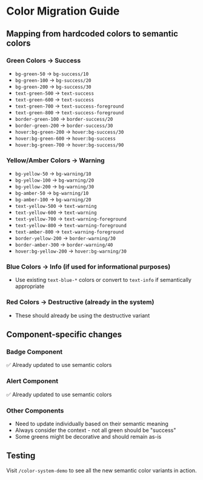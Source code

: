 # Color Migration Guide

## Mapping from hardcoded colors to semantic colors

### Green Colors → Success
- `bg-green-50` → `bg-success/10`
- `bg-green-100` → `bg-success/20`
- `bg-green-200` → `bg-success/30`
- `text-green-500` → `text-success`
- `text-green-600` → `text-success`
- `text-green-700` → `text-success-foreground`
- `text-green-800` → `text-success-foreground`
- `border-green-100` → `border-success/20`
- `border-green-200` → `border-success/30`
- `hover:bg-green-200` → `hover:bg-success/30`
- `hover:bg-green-600` → `hover:bg-success`
- `hover:bg-green-700` → `hover:bg-success/90`

### Yellow/Amber Colors → Warning
- `bg-yellow-50` → `bg-warning/10`
- `bg-yellow-100` → `bg-warning/20`
- `bg-yellow-200` → `bg-warning/30`
- `bg-amber-50` → `bg-warning/10`
- `bg-amber-100` → `bg-warning/20`
- `text-yellow-500` → `text-warning`
- `text-yellow-600` → `text-warning`
- `text-yellow-700` → `text-warning-foreground`
- `text-yellow-800` → `text-warning-foreground`
- `text-amber-800` → `text-warning-foreground`
- `border-yellow-200` → `border-warning/30`
- `border-amber-300` → `border-warning/40`
- `hover:bg-yellow-200` → `hover:bg-warning/30`

### Blue Colors → Info (if used for informational purposes)
- Use existing `text-blue-*` colors or convert to `text-info` if semantically appropriate

### Red Colors → Destructive (already in the system)
- These should already be using the destructive variant

## Component-specific changes

### Badge Component
✅ Already updated to use semantic colors

### Alert Component  
✅ Already updated to use semantic colors

### Other Components
- Need to update individually based on their semantic meaning
- Always consider the context - not all green should be "success"
- Some greens might be decorative and should remain as-is

## Testing
Visit `/color-system-demo` to see all the new semantic color variants in action.